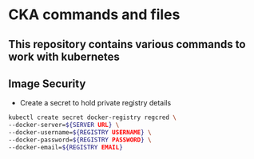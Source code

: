 # CKA commands and files

## This repository contains various commands to work with kubernetes

## Image Security

- Create a secret to hold private registry details
```sh
kubectl create secret docker-registry regcred \
--docker-server=${SERVER URL} \
--docker-username=${REGISTRY USERNAME} \
--docker-password=${REGISTRY PASSWORD} \
--docker-email=${REGISTRY EMAIL}
```